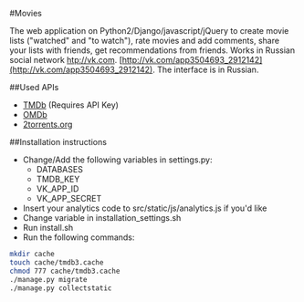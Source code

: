#Movies

The web application on Python2/Django/javascript/jQuery to create movie lists ("watched" and "to watch"), rate movies and add comments, share your lists with friends, get recommendations from friends. Works in Russian social network [htp://vk.com](htp://vk.com). [http://vk.com/app3504693_2912142](http://vk.com/app3504693_2912142). The interface is in Russian.

##Used APIs
* [TMDb](http://www.themoviedb.org/) (Requires API Key)
* [OMDb](http://www.omdbapi.com/)
* [2torrents.org](http://2torrents.org)
 
##Installation instructions

* Change/Add the following variables in settings.py:
    * DATABASES
    * TMDB_KEY
    * VK_APP_ID
    * VK_APP_SECRET
* Insert your analytics code to src/static/js/analytics.js if you'd like
* Change variable in installation_settings.sh
* Run install.sh
* Run the following commands:

```bash
mkdir cache
touch cache/tmdb3.cache
chmod 777 cache/tmdb3.cache
./manage.py migrate
./manage.py collectstatic
```
